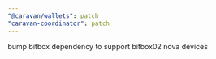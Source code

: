 ```yaml
---
"@caravan/wallets": patch
"caravan-coordinator": patch
---
```


bump bitbox dependency to support bitbox02 nova devices
